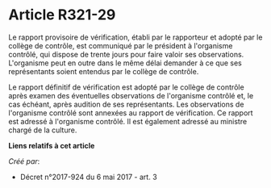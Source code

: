# Article R321-29

Le rapport provisoire de vérification, établi par le rapporteur et adopté par le collège de contrôle, est communiqué par le
président à l'organisme contrôlé, qui dispose de trente jours pour faire valoir ses observations. L'organisme peut en outre
dans le même délai demander à ce que ses représentants soient entendus par le collège de contrôle.

Le rapport définitif de vérification est adopté par le collège de contrôle après examen des éventuelles observations de
l'organisme contrôlé et, le cas échéant, après audition de ses représentants. Les observations de l'organisme contrôlé sont
annexées au rapport de vérification. Ce rapport est adressé à l'organisme contrôlé. Il est également adressé au ministre
chargé de la culture.

**Liens relatifs à cet article**

_Créé par_:

  - Décret n°2017-924 du 6 mai 2017 - art. 3
